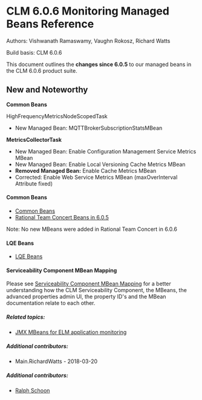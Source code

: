 # CLM 6.0.6 Monitoring Managed Beans Reference 

Authors: Vishwanath Ramaswamy, Vaughn Rokosz, Richard Watts 

Build basis: CLM 6.0.6 

This document outlines the **changes since 6.0.5** to our managed beans
in the CLM 6.0.6 product suite.

## New and Noteworthy

**Common Beans**

HighFrequencyMetricsNodeScopedTask

-   New Managed Bean: MQTTBrokerSubscriptionStatsMBean

**MetricsCollectorTask**

-   New Managed Bean: Enable Configuration Management Service Metrics
    MBean
-   New Managed Bean: Enable Local Versioning Cache Metrics MBean
-   **Removed Managed Bean:** Enable Cache Metrics MBean
-   Corrected: Enable Web Service Metrics MBean (maxOverInterval
    Attribute fixed)

#### Common Beans

-   [Common Beans](Common606Beans)
-   [Rational Team Concert Beans in 6.0.5](RTC605Beans)

Note: No new MBeans were added in Rational Team Concert in 6.0.6

#### LQE Beans

-   [LQE Beans](https://jazz.net/library/article/90785)

#### Serviceability Component MBean Mapping

Please see [Serviceability Component MBean
Mapping](CLM606ServiceabilityComponentMBeanMapping) for a better
understanding how the CLM Serviceability Component, the MBeans, the
advanced properties admin UI, the property ID's and the MBean
documentation relate to each other.

##### Related topics: 
-   [JMX MBeans for ELM application monitoring](JMXMBeans)

##### Additional contributors: 
-   Main.RichardWatts - 2018-03-20

##### Additional contributors: 
-   [Ralph Schoon](Main.RalphSchoon)
